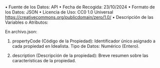  • Fuente de los Datos: API
 • Fecha de Recogida: 23/10/2024
 • Formato de los Datos: JSON 
 • Licencia de Uso: CC0 1.0 Universal https://creativecommons.org/publicdomain/zero/1.0/
 • Descripción de las Variables o Atributos: 
    
En archivo.json:
1. propertyCode (Código de la Propiedad): Identificador único asignado a cada propiedad en Idealista. Tipo de Datos: Numérico (Entero).

2. description (Descripción de la propiedad): Breve resumen sobre las características de la propiedad.